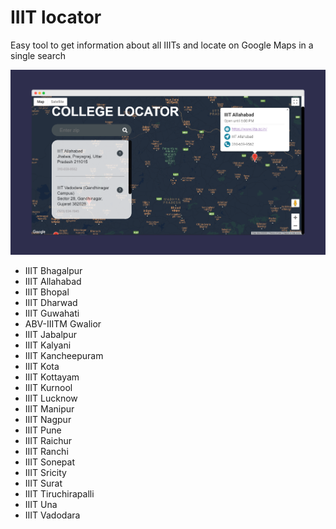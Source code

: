 # IIIT locator
Easy tool to get information about all IIITs and locate on Google Maps in a single search

![Screenshot](./screenshots/basic-working.png)

* IIIT Bhagalpur
* IIIT Allahabad
* IIIT Bhopal
* IIIT Dharwad
* IIIT Guwahati
* ABV-IIITM Gwalior
* IIIT Jabalpur
* IIIT Kalyani
* IIIT Kancheepuram
* IIIT Kota
* IIIT Kottayam
* IIIT Kurnool
* IIIT Lucknow
* IIIT Manipur
* IIIT Nagpur
* IIIT Pune
* IIIT Raichur
* IIIT Ranchi
* IIIT Sonepat
* IIIT Sricity
* IIIT Surat
* IIIT Tiruchirapalli
* IIIT Una
* IIIT Vadodara
